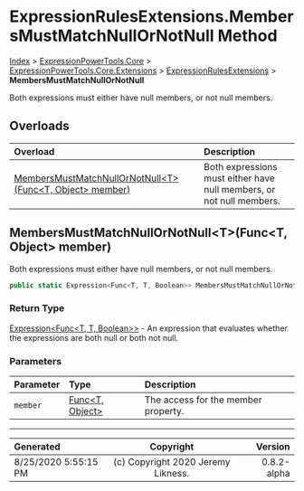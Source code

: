 ﻿# ExpressionRulesExtensions.MembersMustMatchNullOrNotNull Method

[Index](../index.md) > [ExpressionPowerTools.Core](ExpressionPowerTools.Core.a.md) > [ExpressionPowerTools.Core.Extensions](ExpressionPowerTools.Core.Extensions.n.md) > [ExpressionRulesExtensions](ExpressionPowerTools.Core.Extensions.ExpressionRulesExtensions.cs.md) > **MembersMustMatchNullOrNotNull**

Both expressions must either have null members, or not null members.

## Overloads

| Overload | Description |
| :-- | :-- |
| [MembersMustMatchNullOrNotNull&lt;T>(Func&lt;T, Object> member)](#membersmustmatchnullornotnulltfunct-object-member) | Both expressions must either have null members, or not null members. |
## MembersMustMatchNullOrNotNull&lt;T>(Func&lt;T, Object> member)

Both expressions must either have null members, or not null members.

```csharp
public static Expression<Func<T, T, Boolean>> MembersMustMatchNullOrNotNull<T>(Func<T, Object> member)
```

### Return Type

 [Expression&lt;Func&lt;T, T, Boolean>>](https://docs.microsoft.com/dotnet/api/system.linq.expressions.expression-1)  - An expression that evaluates whether the expressions are both null or both not null.

### Parameters

| Parameter | Type | Description |
| :-- | :-- | :-- |
| `member` | [Func&lt;T, Object>](https://docs.microsoft.com/dotnet/api/system.func-2) | The access for the member property. |



---

| Generated | Copyright | Version |
| :-- | :-: | --: |
| 8/25/2020 5:55:15 PM | (c) Copyright 2020 Jeremy Likness. | 0.8.2-alpha |
